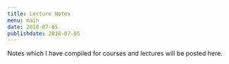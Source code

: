 ```yaml
---
title: Lecture Notes
menu: main
date: 2018-07-05
publishdate: 2018-07-05
---
```


Notes which I have compiled for courses and lectures
will be posted here.
